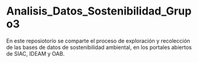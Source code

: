 # Analisis_Datos_Sostenibilidad_Grupo3
En este reposiotorío se comparte el proceso de exploración y recolección de las bases de datos de sostenibilidad ambiental, en los portales abiertos de SIAC, IDEAM y OAB.
